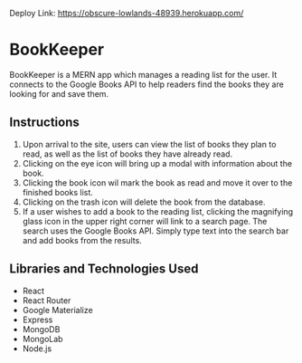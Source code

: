 Deploy Link: https://obscure-lowlands-48939.herokuapp.com/

# BookKeeper
BookKeeper is a MERN app which manages a reading list for the user. It connects to the Google Books API to help readers find the books they are looking for and save them.

## Instructions
1. Upon arrival to the site, users can view the list of books they plan to read, as well as the list of books they have already read.
2. Clicking on the eye icon will bring up a modal with information about the book.
3. Clicking the book icon wil mark the book as read and move it over to the finished books list.
4. Clicking on the trash icon will delete the book from the database.
5. If a user wishes to add a book to the reading list, clicking the magnifying glass icon in the upper right corner will link to a search page. The search uses the Google Books API. Simply type text into the search bar and add books from the results.

## Libraries and Technologies Used
* React
* React Router
* Google Materialize
* Express
* MongoDB
* MongoLab
* Node.js
